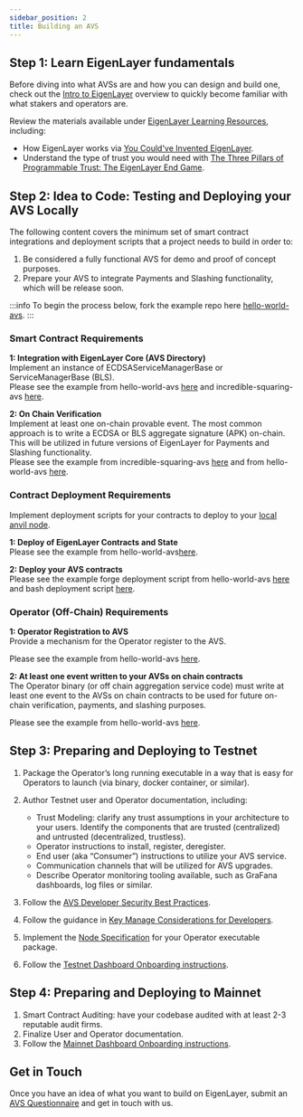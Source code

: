 ```yaml
---
sidebar_position: 2
title: Building an AVS
---
```



## Step 1: Learn EigenLayer fundamentals 

Before diving into what AVSs are and how you can design and build one, check out the [Intro to EigenLayer](https://docs.eigenlayer.xyz/eigenlayer/overview/) overview to quickly become familiar with what stakers and operators are.

Review the materials available under [EigenLayer Learning Resources](/docs/eigenlayer/resources/learning-resources.md), including:
- How EigenLayer works via [You Could've Invented EigenLayer](https://www.blog.eigenlayer.xyz/ycie/).
- Understand the type of trust you would need with [The Three Pillars of Programmable Trust: The EigenLayer End Game](https://www.blog.eigenlayer.xyz/the-three-dimensions-of-programmable-trust/).
        
      
## Step 2: Idea to Code: Testing and Deploying your AVS Locally

The following content covers the minimum set of smart contract integrations and deployment scripts that a project needs to build in order to:
1. Be considered a fully functional AVS for demo and proof of concept purposes.
2. Prepare your AVS to integrate Payments and Slashing functionality, which will be release soon.


:::info
To begin the process below, fork the example repo here [hello-world-avs](https://github.com/Layr-Labs/hello-world-avs).
:::


### Smart Contract Requirements


**1: Integration with EigenLayer Core (AVS Directory)**  
Implement an instance of ECDSAServiceManagerBase or ServiceManagerBase (BLS).  
Please see the example from hello-world-avs [here](https://github.com/Layr-Labs/hello-world-avs/blob/master/contracts/src/HelloWorldServiceManager.sol) and incredible-squaring-avs [here](https://github.com/Layr-Labs/incredible-squaring-avs/blob/master/contracts/src/IncredibleSquaringServiceManager.sol).

**2: On Chain Verification**  
Implement at least one on-chain provable event. The most common approach is to write a ECDSA or BLS aggregate signature (APK) on-chain.
This will be utilized in future versions of EigenLayer for Payments and Slashing functionality.  
Please see the example from incredible-squaring-avs [here](https://github.com/Layr-Labs/incredible-squaring-avs/blob/8bd0ac663dcc2289cad02af4a7f0002ea07bc1d8/contracts/src/IncredibleSquaringTaskManager.sol#L102) and from hello-world-avs [here](https://github.com/Layr-Labs/hello-world-avs/blob/84ae1974c212c193a3992467f7d431bad39f74a3/src/index.ts#L130).


### Contract Deployment Requirements

Implement deployment scripts for your contracts to deploy to your [local anvil node](https://book.getfoundry.sh/reference/anvil/).

**1: Deploy of EigenLayer Contracts and State**  
Please see the example from hello-world-avs[here](https://github.com/Layr-Labs/hello-world-avs/blob/master/utils/anvil/deploy-eigenlayer-save-anvil-state.sh).

**2: Deploy your AVS contracts**  
Please see the example forge deployment script from hello-world-avs [here](https://github.com/Layr-Labs/hello-world-avs/blob/master/contracts/script/HelloWorldDeployer.s.sol) and bash deployment script [here](https://github.com/Layr-Labs/hello-world-avs/blob/master/utils/anvil/deploy-eigenlayer-save-anvil-state.sh).



### Operator (Off-Chain) Requirements

**1: Operator Registration to AVS**  
Provide a mechanism for the Operator register to the AVS.  

Please see the example from hello-world-avs [here](https://github.com/Layr-Labs/hello-world-avs/blob/84ae1974c212c193a3992467f7d431bad39f74a3/src/index.ts#L41). 

**2: At least one event written to your AVSs on chain contracts**  
The Operator binary (or off chain aggregation service code) must write at least one event to the AVSs on chain contracts to be used for future on-chain verification, payments, and slashing purposes.  

Please see the example from hello-world-avs [here](https://github.com/Layr-Labs/hello-world-avs/blob/84ae1974c212c193a3992467f7d431bad39f74a3/src/index.ts#L25).





## Step 3: Preparing and Deploying to Testnet

1. Package the Operator’s long running executable in a way that is easy for Operators to launch  (via binary, docker container, or similar).

2. Author Testnet user and Operator documentation, including:
   - Trust Modeling: clarify any trust assumptions in your architecture to your users. Identify the components that are trusted (centralized) and untrusted (decentralized, trustless).
   - Operator instructions to install, register, deregister.
   - End user (aka “Consumer”) instructions to utilize your AVS service.
   - Communication channels that will be utilized for AVS upgrades.
   - Describe Operator monitoring tooling available, such as GraFana dashboards, log files or similar.

3. Follow the [AVS Developer Security Best Practices](./avs-developer-best-practices.md).

4. Follow the guidance in [Key Manage Considerations for Developers](./key-management/developers.md).

5. Implement the [Node Specification](https://docs.eigenlayer.xyz/eigenlayer/avs-guides/spec/intro) for your Operator executable package.

6.  Follow the [Testnet Dashboard Onboarding instructions](https://docs.eigenlayer.xyz/eigenlayer/avs-guides/avs-dashboard-onboarding).


## Step 4: Preparing and Deploying to Mainnet

1. Smart Contract Auditing: have your codebase audited with at least 2-3 reputable audit firms.
2. Finalize User and Operator documentation.
3. Follow the [Mainnet Dashboard Onboarding instructions](https://docs.eigenlayer.xyz/eigenlayer/avs-guides/avs-dashboard-onboarding).



## Get in Touch

Once you have an idea of what you want to build on EigenLayer, submit an [AVS Questionnaire](https://bit.ly/avsquestions) and get in touch with us.